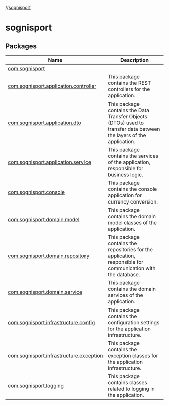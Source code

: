 //[sognisport](index.md)

# sognisport

## Packages

| Name | Description |
|---|---|
| [com.sognisport](sognisport/com.sognisport/index.md) |  |
| [com.sognisport.application.controller](sognisport/com.sognisport.application.controller/index.md) | This package contains the REST controllers for the application. | |
| [com.sognisport.application.dto](sognisport/com.sognisport.application.dto/index.md) | This package contains the Data Transfer Objects (DTOs) used to transfer data between the layers of the application. | |
| [com.sognisport.application.service](sognisport/com.sognisport.application.service/index.md) | This package contains the services of the application, responsible for business logic. | |
| [com.sognisport.console](sognisport/com.sognisport.console/index.md) | This package contains the console application for currency conversion. | |
| [com.sognisport.domain.model](sognisport/com.sognisport.domain.model/index.md) | This package contains the domain model classes of the application. | |
| [com.sognisport.domain.repository](sognisport/com.sognisport.domain.repository/index.md) | This package contains the repositories for the application, responsible for communication with the database. | |
| [com.sognisport.domain.service](sognisport/com.sognisport.domain.service/index.md) | This package contains the domain services of the application. | |
| [com.sognisport.infrastructure.config](sognisport/com.sognisport.infrastructure.config/index.md) | This package contains the configuration settings for the application infrastructure. | |
| [com.sognisport.infrastructure.exception](sognisport/com.sognisport.infrastructure.exception/index.md) | This package contains the exception classes for the application infrastructure. | |
| [com.sognisport.logging](sognisport/com.sognisport.logging/index.md) | This package contains classes related to logging in the application. | |
